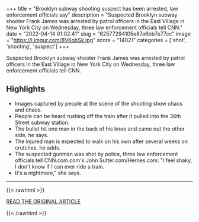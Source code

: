 +++
title = "Brooklyn subway shooting suspect has been arrested, law enforcement officials say"
description = "Suspected Brooklyn subway shooter Frank James was arrested by patrol officers in the East Village in New York City on Wednesday, three law enforcement officials tell CNN."
date = "2022-04-14 01:02:41"
slug = "62577294105e87a6bb7e77cc"
image = "https://i.imgur.com/8V6obSk.jpg"
score = "14021"
categories = ['shot', 'shooting', 'suspect']
+++

Suspected Brooklyn subway shooter Frank James was arrested by patrol officers in the East Village in New York City on Wednesday, three law enforcement officials tell CNN.

## Highlights

- Images captured by people at the scene of the shooting show chaos and chaos.
- People can be heard rushing off the train after it pulled into the 36th Street subway station.
- The bullet hit one man in the back of his knee and came out the other side, he says.
- The injured man is expected to walk on his own after several weeks on crutches, he adds.
- The suspected gunman was shot by police, three law enforcement officials tell CNN.com.com's John Sutter.com/Heroes.com: "I feel shaky, I don't know if I can ever ride a train.
- It's a nightmare," she says.

---

{{< rawhtml >}}
  <p class="article-category">
    <a target="_blank" href="https://www.cnn.com/us/live-news/day-2-brooklyn-subway-shooting-nyc/h_88e5073ba048ddf9a3f60a607835f653">READ THE ORIGINAL ARTICLE</a>
  </p>
{{< /rawhtml >}}

